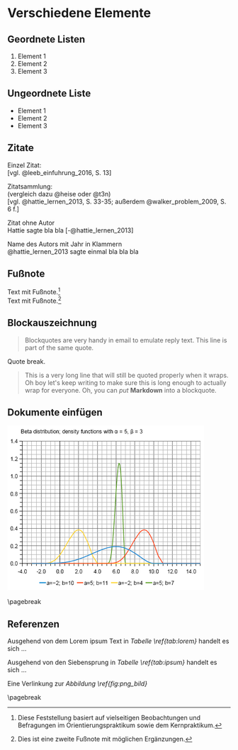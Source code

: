 # Verschiedene Elemente

## Geordnete Listen

1. Element 1
2. Element 2
3. Element 3

## Ungeordnete Liste

* Element 1
* Element 2
* Element 3

## Zitate
Einzel Zitat:  
[vgl. @leeb_einfuhrung_2016, S. 13]

Zitatsammlung:  
(vergleich dazu @heise oder @t3n)  
[vgl. @hattie_lernen_2013, S. 33-35; außerdem @walker_problem_2009, S. 6 f.]

Zitat ohne Autor  
Hattie sagte bla bla [-@hattie_lernen_2013]

Name des Autors mit Jahr in Klammern  
@hattie_lernen_2013 sagte einmal bla bla bla


## Fußnote
Text mit Fußnote.[^1]  
Text mit Fußnote.[^2]

## Blockauszeichnung
> Blockquotes are very handy in email to emulate reply text.
> This line is part of the same quote.

Quote break.

> This is a very long line that will still be quoted properly when it wraps. Oh boy let's keep writing to make sure this is long enough to actually wrap for everyone. Oh, you can *put* **Markdown** into a blockquote.

## Dokumente einfügen

![Ein PNG Bild\label{fig:png_bild}](source/img/graph.png)

\pagebreak

## Referenzen
Ausgehend von dem Lorem ipsum Text in *Tabelle \ref{tab:lorem}* handelt es sich ...

Ausgehend von den Siebensprung in *Tabelle \ref{tab:ipsum}* handelt es sich ...

Eine Verlinkung zur *Abbildung \ref{fig:png_bild}*

\pagebreak

[^1]: Diese Feststellung basiert auf vielseitigen Beobachtungen und Befragungen im Orientierungspraktikum sowie dem Kernpraktikum.

[^2]: Dies ist eine zweite Fußnote mit möglichen Ergänzungen.

